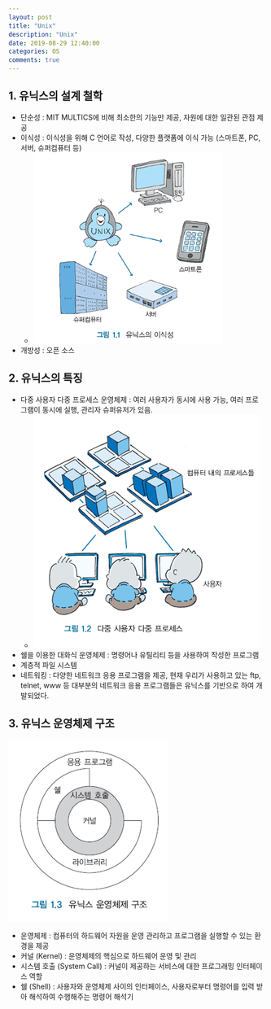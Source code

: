 ```yaml
---
layout: post
title: "Unix"
description: "Unix"
date: 2019-08-29 12:40:00
categories: OS
comments: true
---
```


## 1. 유닉스의 설계 철학
- 단순성 : MIT MULTICS에 비해 최소한의 기능만 제공, 자원에 대한 일관된 관점 제공
- 이식성 : 이식성을 위해 C 언어로 작성, 다양한 플랫폼에 이식 가능 (스마트폰, PC, 서버, 슈퍼컴퓨터 등)
  - ![유닉스의 이식성](../../assets/OS/18.PNG)
- 개방성 : 오픈 소스

## 2. 유닉스의 특징
- 다중 사용자 다중 프로세스 운영체제 : 여러 사용자가 동시에 사용 가능, 여러 프로그램이 동시에 실행, 관리자 슈퍼유저가 있음.
  - ![다중 사용자 다중 프로세스](../../assets/OS/19.PNG)
- 쉘을 이용한 대화식 운영체제 : 명령어나 유틸리티 등을 사용하여 작성한 프로그램
- 계층적 파일 시스템
- 네트워킹 : 다양한 네트워크 응용 프로그램을 제공, 현재 우리가 사용하고 있는 ftp, telnet, www 등 대부분의 네트워크 응용 프로그램들은 유닉스를 기반으로 하여 개발되었다.

## 3. 유닉스 운영체제 구조
![유닉스 운영체제 구조](../../assets/OS/20.PNG)
- 운영체제 : 컴퓨터의 하드웨어 자원을 운영 관리하고 프로그램을 실행할 수 있는 환경을 제공
- 커널 (Kernel) : 운영체제의 핵심으로 하드웨어 운영 및 관리
- 시스템 호출 (System Call) : 커널이 제공하는 서비스에 대한 프로그래밍 인터페이스 역할
- 쉘 (Shell) : 사용자와 운영체제 사이의 인터페이스, 사용자로부터 명령어를 입력 받아 해석하여 수행해주는 명령어 해석기
